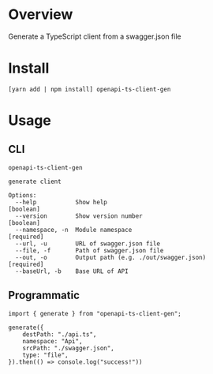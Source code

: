 # Overview

Generate a TypeScript client from a swagger.json file

# Install

`[yarn add | npm install] openapi-ts-client-gen`

# Usage

## CLI

```
openapi-ts-client-gen

generate client

Options:
  --help           Show help                                           [boolean]
  --version        Show version number                                 [boolean]
  --namespace, -n  Module namespace                                   [required]
  --url, -u        URL of swagger.json file
  --file, -f       Path of swagger.json file
  --out, -o        Output path (e.g. ./out/swagger.json)              [required]
  --baseUrl, -b    Base URL of API
```

## Programmatic

```
import { generate } from "openapi-ts-client-gen";

generate({
    destPath: "./api.ts",
    namespace: "Api",
    srcPath: "./swagger.json",
    type: "file",
}).then(() => console.log("success!"))
```
